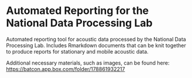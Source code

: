 # Automated Reporting for the National Data Processing Lab

Automated reporting tool for acoustic data processed by the National Data Processing Lab. Includes Rmarkdown documents that can be knit together to produce reports for stationary and mobile acoustic data. 

Additional necessary materials, such as images, can be found here: https://batcon.app.box.com/folder/178861932217
